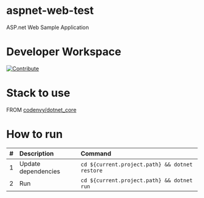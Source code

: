 # aspnet-web-test

ASP.net Web Sample Application

# Developer Workspace
[![Contribute](http://beta.codenvy.com/factory/resources/codenvy-contribute.svg)](http://beta.codenvy.com/f?id=ujrm7mulwm0ao3hj)

# Stack to use

FROM [codenvy/dotnet_core](https://hub.docker.com/r/codenvy/dotnet_core/)

# How to run

| #       | Description           | Command  |
| :------------- |:-------------| :-----|
| 1      | Update dependencies | `cd ${current.project.path} && dotnet restore` |
| 2      | Run | `cd ${current.project.path} && dotnet run` |